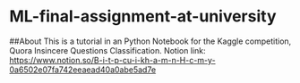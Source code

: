 # ML-final-assignment-at-university

##About
This is a tutorial in an Python Notebook for the Kaggle competition, Quora Insincere Questions Classification.
Notion link: https://www.notion.so/B-i-t-p-cu-i-kh-a-m-n-H-c-m-y-0a6502e07fa742eeaead40a0abe5ad7e
